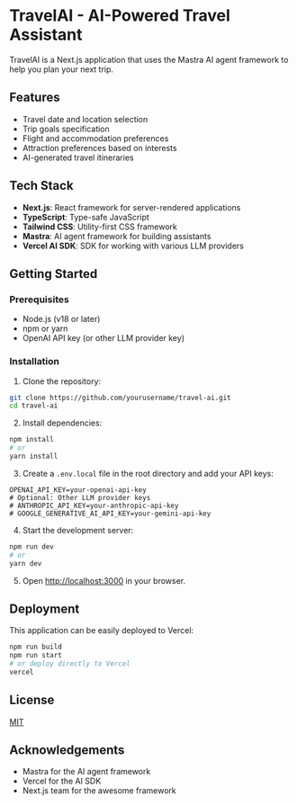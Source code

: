 # TravelAI - AI-Powered Travel Assistant

TravelAI is a Next.js application that uses the Mastra AI agent framework to help you plan your next trip.

## Features

- Travel date and location selection
- Trip goals specification
- Flight and accommodation preferences
- Attraction preferences based on interests
- AI-generated travel itineraries

## Tech Stack

- **Next.js**: React framework for server-rendered applications
- **TypeScript**: Type-safe JavaScript
- **Tailwind CSS**: Utility-first CSS framework
- **Mastra**: AI agent framework for building assistants
- **Vercel AI SDK**: SDK for working with various LLM providers

## Getting Started

### Prerequisites

- Node.js (v18 or later)
- npm or yarn
- OpenAI API key (or other LLM provider key)

### Installation

1. Clone the repository:

```bash
git clone https://github.com/yourusername/travel-ai.git
cd travel-ai
```

2. Install dependencies:

```bash
npm install
# or
yarn install
```

3. Create a `.env.local` file in the root directory and add your API keys:

```
OPENAI_API_KEY=your-openai-api-key
# Optional: Other LLM provider keys
# ANTHROPIC_API_KEY=your-anthropic-api-key
# GOOGLE_GENERATIVE_AI_API_KEY=your-gemini-api-key
```

4. Start the development server:

```bash
npm run dev
# or
yarn dev
```

5. Open [http://localhost:3000](http://localhost:3000) in your browser.

## Deployment

This application can be easily deployed to Vercel:

```bash
npm run build
npm run start
# or deploy directly to Vercel
vercel
```

## License

[MIT](LICENSE)

## Acknowledgements

- Mastra for the AI agent framework
- Vercel for the AI SDK
- Next.js team for the awesome framework 